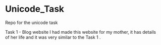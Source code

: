 # Unicode_Task
Repo for the unicode task

Task 1 - Blog website 
I had made this website for my mother, it has details of her life and it was very similar to the Task 1 . 
